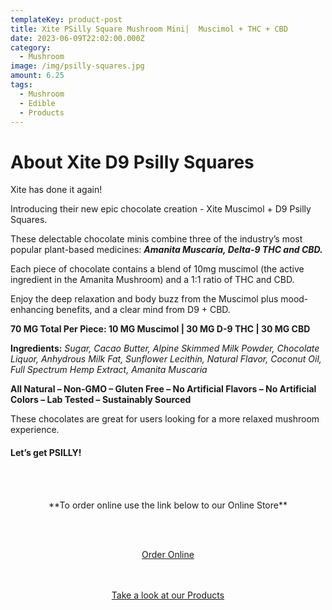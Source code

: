 ```yaml
---
templateKey: product-post
title: Xite PSilly Square Mushroom Mini|  Muscimol + THC + CBD
date: 2023-06-09T22:02:00.000Z
category:
  - Mushroom
image: /img/psilly-squares.jpg
amount: 6.25
tags:
  - Mushroom
  - Edible
  - Products
---
```

# **About Xite D9 Psilly Squares**

Xite has done it again! 

Introducing their new epic chocolate creation - Xite Muscimol + D9 Psilly Squares.

These delectable chocolate minis combine three of the industry’s most popular plant-based medicines: ***Amanita Muscaria, Delta-9 THC and CBD.***

Each piece of chocolate contains a blend of 10mg muscimol (the active ingredient in the Amanita Mushroom) and a 1:1 ratio of THC and CBD.

Enjoy the deep relaxation and body buzz from the Muscimol plus mood-enhancing benefits, and a clear mind from D9 + CBD.

**70 MG Total Per Piece: 10 MG Muscimol | 30 MG D-9 THC | 30 MG CBD**

**Ingredients:** *Sugar, Cacao Butter, Alpine Skimmed Milk Powder, Chocolate Liquor, Anhydrous Milk Fat, Sunflower Lecithin, Natural Flavor, Coconut Oil, Full Spectrum Hemp Extract, Amanita Muscaria*

**All Natural – Non-GMO – Gluten Free – No Artificial Flavors – No Artificial Colors – Lab Tested – Sustainably Sourced**

These chocolates are great for users looking for a more relaxed mushroom experience.

#### Let’s get PSILLY!

<br><br>

<Center>

\*\*To order online use the link below to our Online Store\*\*

<br><br>

<Center><a class="link-view-more-products" target="_blank" href="https://capitalcbd.shop/product/cbd-face-cream-american-shaman/">Order Online</a></

<br><br><br>

<Center><a class="link-view-more-products" target="_blank" href="https://capitalamericanshaman.com/products">Take a look at our Products</a></Center>

<br><br>
